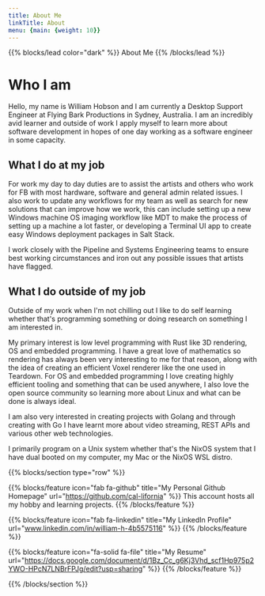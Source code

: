 ```yaml
---
title: About Me
linkTitle: About
menu: {main: {weight: 10}}
---
```


{{% blocks/lead color="dark" %}}
About Me
{{% /blocks/lead %}}
# Who I am
Hello, my name is William Hobson and I am currently a Desktop Support Engineer at Flying Bark Productions in Sydney, Australia.
I am an incredibly avid learner and outside of work I apply myself to learn more about software development in hopes of one day working as
a software engineer in some capacity.

## What I do at my job
For work my day to day duties are to assist the artists and others who work for FB with most hardware, software and general admin related issues.
I also work to update any workflows for my team as well as search for new solutions that can improve how we work, this can include setting up
a new Windows machine OS imaging workflow like MDT to make the process of setting up a machine a lot faster, or developing a Terminal UI app to create
easy Windows deployment packages in Salt Stack.

I work closely with the Pipeline and Systems Engineering teams to ensure best working circumstances and iron out any possible issues that artists have
flagged.

## What I do outside of my job
Outside of my work when I'm not chilling out I like to do self learning whether that's programming something or doing research on something I am interested in.

My primary interest is low level programming with Rust like 3D rendering, OS and embedded programming. I have a great love of mathematics so rendering
has always been very interesting to me for that reason, along with the idea of creating an efficient Voxel renderer like the one used in Teardown.
For OS and embedded programming I love creating highly efficient tooling and something that can be used anywhere, I also love the open source
community so learning more about Linux and what can be done is always ideal.

I am also very interested in creating projects with Golang and through creating with Go I have learnt more about video streaming, REST APIs and
various other web technologies.

I primarily program on a Unix system whether that's the NixOS system that I have dual booted on my computer, my Mac or the NixOS WSL distro.


{{% blocks/section type="row" %}}

{{% blocks/feature icon="fab fa-github" title="My Personal Github Homepage" url="https://github.com/cal-lifornia" %}}
This account hosts all my hobby and learning projects.
{{% /blocks/feature %}}

{{% blocks/feature icon="fab fa-linkedin" title="My LinkedIn Profile" url="www.linkedin.com/in/william-h-4b5575116" %}}
{{% /blocks/feature %}}

{{% blocks/feature icon="fa-solid fa-file" title="My Resume" url="https://docs.google.com/document/d/1Bz_Cc_g6Kj3Vhd_scf1Hp975p2YWO-HPcN7LNBrFPJg/edit?usp=sharing" %}}
{{% /blocks/feature %}}

{{% /blocks/section %}}

